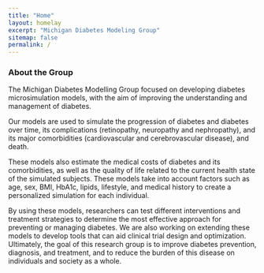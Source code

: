 ```yaml
---
title: "Home"
layout: homelay
excerpt: "Michigan Diabetes Modeling Group"
sitemap: false
permalink: /
---
```


### About the Group

The Michigan Diabetes Modelling Group focused on developing diabetes microsimulation models, with the aim of improving the understanding and management of diabetes. 

Our models are used to simulate the progression of diabetes and diabetes over time, its complications (retinopathy, neuropathy and nephropathy), and its major comorbidities (cardiovascular and cerebrovascular disease), and death. 

These models also estimate the medical costs of diabetes and its comorbidities, as well as the quality of life related to the current health state of the simulated subjects. These models take into account factors such as age, sex, BMI, HbA1c, lipids, lifestyle, and medical history to create a personalized simulation for each individual. 

By using these models, researchers can test different interventions and treatment strategies to determine the most effective approach for preventing or managing diabetes. We are also working on extending these models to develop tools that can aid clinical trial design and optimization. Ultimately, the goal of this research group is to improve diabetes prevention, diagnosis, and treatment, and to reduce the burden of this disease on individuals and society as a whole. 



